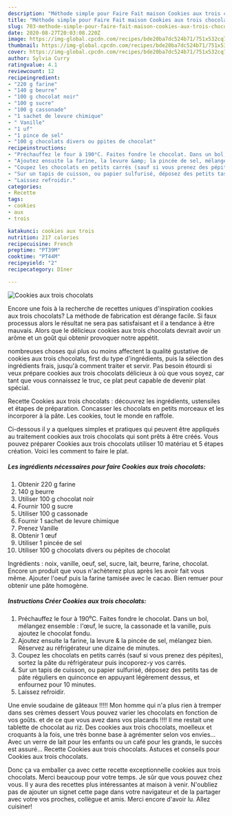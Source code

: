 ```yaml
---
description: "Méthode simple pour Faire Fait maison Cookies aux trois chocolats"
title: "Méthode simple pour Faire Fait maison Cookies aux trois chocolats"
slug: 703-methode-simple-pour-faire-fait-maison-cookies-aux-trois-chocolats
date: 2020-08-27T20:03:08.220Z
image: https://img-global.cpcdn.com/recipes/bde20ba7dc524b71/751x532cq70/cookies-aux-trois-chocolats-photo-principale-de-la-recette.jpg
thumbnail: https://img-global.cpcdn.com/recipes/bde20ba7dc524b71/751x532cq70/cookies-aux-trois-chocolats-photo-principale-de-la-recette.jpg
cover: https://img-global.cpcdn.com/recipes/bde20ba7dc524b71/751x532cq70/cookies-aux-trois-chocolats-photo-principale-de-la-recette.jpg
author: Sylvia Curry
ratingvalue: 4.1
reviewcount: 12
recipeingredient:
- "220 g farine"
- "140 g beurre"
- "100 g chocolat noir"
- "100 g sucre"
- "100 g cassonade"
- "1 sachet de levure chimique"
- " Vanille"
- "1 uf"
- "1 pince de sel"
- "100 g chocolats divers ou ppites de chocolat"
recipeinstructions:
- "Préchauffez le four à 190⁰C. Faites fondre le chocolat. Dans un bol, mélangez ensemble : l&#39;œuf, le sucre, la cassonade et la vanille, puis ajoutez le chocolat fondu."
- "Ajoutez ensuite la farine, la levure &amp; la pincée de sel, mélangez bien. Réservez au réfrigérateur une dizaine de minutes."
- "Coupez les chocolats en petits carrés (sauf si vous prenez des pépites), sortez la pâte du réfrigérateur puis incoporez-y vos carrés."
- "Sur un tapis de cuisson, ou papier sulfurisé, déposez des petits tas de pâte réguliers en quinconce en appuyant légèrement dessus, et enfournez pour 10 minutes."
- "Laissez refroidir."
categories:
- Recette
tags:
- cookies
- aux
- trois

katakunci: cookies aux trois 
nutrition: 217 calories
recipecuisine: French
preptime: "PT39M"
cooktime: "PT44M"
recipeyield: "2"
recipecategory: Dîner

---
```



![Cookies aux trois chocolats](https://img-global.cpcdn.com/recipes/bde20ba7dc524b71/751x532cq70/cookies-aux-trois-chocolats-photo-principale-de-la-recette.jpg)

Encore une fois à la recherche de recettes uniques d'inspiration cookies aux trois chocolats? La méthode de fabrication est dérange facile. Si faux processus alors le résultat ne sera pas satisfaisant et il a tendance à être mauvais. Alors que le délicieux cookies aux trois chocolats devrait avoir un arôme et un goût qui obtenir provoquer notre appétit.

nombreuses choses qui plus ou moins affectent la qualité gustative de cookies aux trois chocolats, first du type d'ingrédients, puis la sélection des ingrédients frais, jusqu'à comment traiter et servir. Pas besoin étourdi si veux prépare cookies aux trois chocolats délicieux à où que vous soyez, car tant que vous connaissez le truc, ce plat peut capable de devenir plat spécial.

Recette Cookies aux trois chocolats : découvrez les ingrédients, ustensiles et étapes de préparation. Concasser les chocolats en petits morceaux et les incorporer à la pâte. Les cookies, tout le monde en raffole.


Ci-dessous il y a quelques simples et pratiques qui peuvent être appliqués au traitement cookies aux trois chocolats qui sont prêts à être créés. Vous pouvez préparer Cookies aux trois chocolats utiliser 10 matériau et 5 étapes création. Voici les comment to faire le plat.

<!--inarticleads1-->

##### Les ingrédients nécessaires pour faire Cookies aux trois chocolats:

1. Obtenir 220 g farine
1.  140 g beurre
1. Utiliser 100 g chocolat noir
1. Fournir 100 g sucre
1. Utiliser 100 g cassonade
1. Fournir 1 sachet de levure chimique
1. Prenez  Vanille
1. Obtenir 1 œuf
1. Utiliser 1 pincée de sel
1. Utiliser 100 g chocolats divers ou pépites de chocolat


Ingrédients : noix, vanille, oeuf, sel, sucre, lait, beurre, farine, chocolat. Encore un produit que vous n&#39;achèterez plus après les avoir fait vous même. Ajouter l&#39;oeuf puis la farine tamisée avec le cacao. Bien remuer pour obtenir une pâte homogène. 

<!--inarticleads2-->

##### Instructions Créer Cookies aux trois chocolats:

1. Préchauffez le four à 190⁰C. Faites fondre le chocolat. Dans un bol, mélangez ensemble : l&#39;œuf, le sucre, la cassonade et la vanille, puis ajoutez le chocolat fondu.
1. Ajoutez ensuite la farine, la levure &amp; la pincée de sel, mélangez bien. Réservez au réfrigérateur une dizaine de minutes.
1. Coupez les chocolats en petits carrés (sauf si vous prenez des pépites), sortez la pâte du réfrigérateur puis incoporez-y vos carrés.
1. Sur un tapis de cuisson, ou papier sulfurisé, déposez des petits tas de pâte réguliers en quinconce en appuyant légèrement dessus, et enfournez pour 10 minutes.
1. Laissez refroidir.


Une envie soudaine de gâteaux !!!!! Mon homme qui n&#39;a plus rien à tremper dans ses crèmes dessert Vous pouvez varier les chocolats en fonction de vos goûts. et de ce que vous avez dans vos placards !!!! Il me restait une tablette de chocolat au riz. Des cookies aux trois chocolats, moelleux et croquants à la fois, une très bonne base à agrémenter selon vos envies… Avec un verre de lait pour les enfants ou un café pour les grands, le succès est assuré… Recette Cookies aux trois chocolats. Astuces et conseils pour Cookies aux trois chocolats. 


Donc ça va emballer ça avec cette recette exceptionnelle cookies aux trois chocolats. Merci beaucoup pour votre temps. Je sûr que vous pouvez chez vous. Il y aura des recettes plus  intéressantes at maison à venir. N'oubliez pas de ajouter un signet cette page dans votre navigateur et de la partager avec votre vos proches, collègue et amis. Merci encore d'avoir lu. Allez cuisiner!

